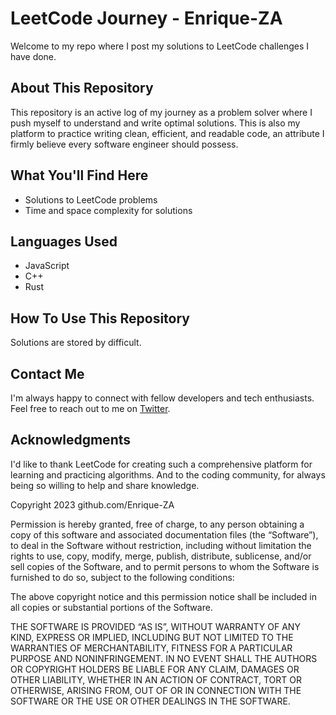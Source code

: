 # LeetCode Journey - Enrique-ZA

Welcome to my repo where I post my solutions to LeetCode challenges I have done.

## About This Repository

This repository is an active log of my journey as a problem solver where I push myself to understand and write optimal solutions. This is also my platform to practice writing clean, efficient, and readable code, an attribute I firmly believe every software engineer should possess.

## What You'll Find Here

- Solutions to LeetCode problems
- Time and space complexity for solutions

## Languages Used

- JavaScript
- C++
- Rust

## How To Use This Repository

Solutions are stored by difficult.

## Contact Me

I'm always happy to connect with fellow developers and tech enthusiasts. Feel free to reach out to me on [Twitter](https://twitter.com/vryburg_enrique).

## Acknowledgments

I'd like to thank LeetCode for creating such a comprehensive platform for learning and practicing algorithms. And to the coding community, for always being so willing to help and share knowledge.

Copyright 2023 github.com/Enrique-ZA

Permission is hereby granted, free of charge, to any person obtaining a copy of this software and 
associated documentation files (the “Software”), to deal in the Software without restriction, 
including without limitation the rights to use, copy, modify, merge, publish, distribute, sublicense, 
and/or sell copies of the Software, and to permit persons to whom the Software is furnished to do 
so, subject to the following conditions:

The above copyright notice and this permission notice shall be included in all copies or substantial 
portions of the Software.

THE SOFTWARE IS PROVIDED “AS IS”, WITHOUT WARRANTY OF ANY KIND, EXPRESS 
OR IMPLIED, INCLUDING BUT NOT LIMITED TO THE WARRANTIES OF MERCHANTABILITY, FITNESS 
FOR A PARTICULAR PURPOSE AND NONINFRINGEMENT. IN NO EVENT SHALL THE AUTHORS 
OR COPYRIGHT HOLDERS BE LIABLE FOR ANY CLAIM, DAMAGES OR OTHER LIABILITY, 
WHETHER IN AN ACTION OF CONTRACT, TORT OR OTHERWISE, ARISING FROM, OUT OF OR IN 
CONNECTION WITH THE SOFTWARE OR THE USE OR OTHER DEALINGS IN THE SOFTWARE.
